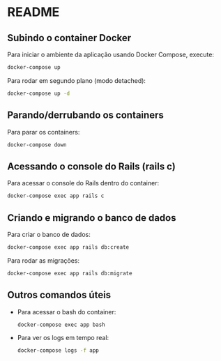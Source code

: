 # README

## Subindo o container Docker

Para iniciar o ambiente da aplicação usando Docker Compose, execute:

```sh
docker-compose up
```

Para rodar em segundo plano (modo detached):

```sh
docker-compose up -d
```

## Parando/derrubando os containers

Para parar os containers:

```sh
docker-compose down
```

## Acessando o console do Rails (rails c)

Para acessar o console do Rails dentro do container:

```sh
docker-compose exec app rails c
```

## Criando e migrando o banco de dados

Para criar o banco de dados:

```sh
docker-compose exec app rails db:create
```

Para rodar as migrações:

```sh
docker-compose exec app rails db:migrate
```

## Outros comandos úteis

- Para acessar o bash do container:

  ```sh
  docker-compose exec app bash
  ```

- Para ver os logs em tempo real:

  ```sh
  docker-compose logs -f app
  ```


